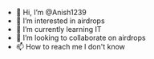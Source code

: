 - 👋 Hi, I’m @Anish1239
- 👀 I’m interested in airdrops
- 🌱 I’m currently learning IT
- 💞️ I’m looking to collaborate on airdrops
- 📫 How to reach me I don't know 

<!---
Anish1239/Anish1239 is a ✨ special ✨ repository because its `README.md` (this file) appears on your GitHub profile.
You can click the Preview link to take a look at your changes.
--->
